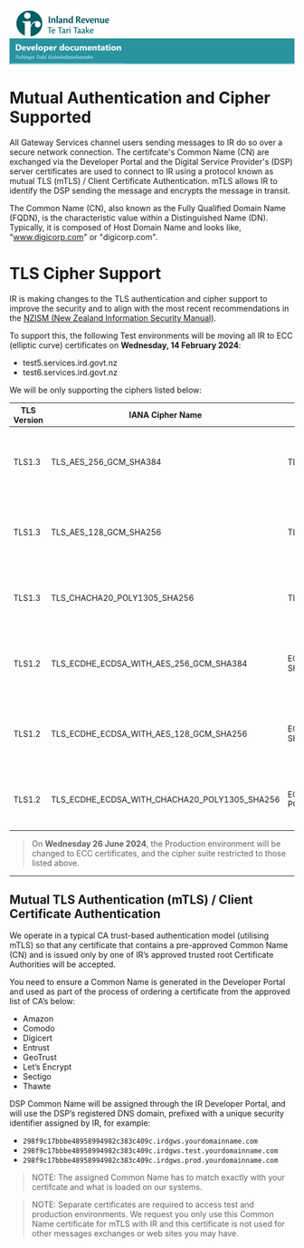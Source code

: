 ![IRD logo](../Images/IRlogo.gif)
![Software Dev](../Images/SoftwareDev.png)

# Mutual Authentication and Cipher Supported  

All Gateway Services channel users sending messages to IR do so over a secure network connection. The certifcate's Common Name (CN) are exchanged via the Developer Portal and the Digital Service Provider's (DSP) server certificates are used to connect to IR using a protocol known as mutual TLS (mTLS) / Client Certificate Authentication. mTLS allows IR to identify the DSP sending the message and encrypts the message in transit. 

The Common Name (CN), also known as the Fully Qualified Domain Name (FQDN), is the characteristic value within a Distinguished Name (DN). Typically, it is composed of Host Domain Name and looks like, "www.digicorp.com" or "digicorp.com".

# TLS Cipher Support

IR is making changes to the TLS authentication and cipher support to improve the security and to align with the most recent recommendations in the [NZISM (New Zealand Information Security Manual)](https://nzism.gcsb.govt.nz/ism-document/#Section-15853). 

To support this, the following Test environments will be moving all IR to ECC (elliptic curve) certificates on **Wednesday, 14 February 2024**: 

*	test5.services.ird.govt.nz  
*	test6.services.ird.govt.nz

We will be only supporting the ciphers listed below:

 |TLS Version |	IANA Cipher Name |OpenSSL Cipher Name| Key Exchange| Authenication | Encryption | Hash |
 | --- | --- | --- | --- | --- |--- | --- |
| TLS1.3| TLS_AES_256_GCM_SHA384 | TLS_AES_256_GCM_SHA384  |-|-| Advanced Encryption Standard with 256bit key in Galois/Counter mode (AES 256 GCM)| SHA384|
| TLS1.3| TLS_AES_128_GCM_SHA256	| TLS_AES_128_GCM_SHA256 |-|-|Advanced Encryption Standard with 128bit key in Galois/Counter mode (AES 128 GCM) | SHA256 |
| TLS1.3| TLS_CHACHA20_POLY1305_SHA256	| TLS_CHACHA20_POLY1305_SHA256 |-|-|ChaCha stream cipher and Poly1305 authenticator (CHACHA20 POLY1305)| SHA256 |
| TLS1.2|TLS_ECDHE_ECDSA_WITH_AES_256_GCM_SHA384 |	ECDH-ECDSA-AES256-GCM-SHA384 | Elliptic Curve Diffie-Hellman Ephemeral (ECDHE) | Elliptic Curve Digital Signature Algorithm (ECDSA)|Advanced Encryption Standard with 256bit key in Galois/Counter mode (AES 256 GCM)| SHA384|
| TLS1.2|TLS_ECDHE_ECDSA_WITH_AES_128_GCM_SHA256	| ECDH-ECDSA-AES128-GCM-SHA256 | Elliptic Curve Diffie-Hellman Ephemeral (ECDHE)| Elliptic Curve Digital Signature Algorithm (ECDSA)|Advanced Encryption Standard with 128bit key in Galois/Counter mode (AES 128 GCM)| SHA256|
| TLS1.2|TLS_ECDHE_ECDSA_WITH_CHACHA20_POLY1305_SHA256	| ECDHE-ECDSA-CHACHA20-POLY1305 | Elliptic Curve Diffie-Hellman Ephemeral (ECDHE)|Elliptic Curve Digital Signature Algorithm (ECDSA)|ChaCha stream cipher and Poly1305 authenticator (CHACHA20 POLY1305)| SHA256|


>On **Wednesday 26 June 2024**, the Production environment will be changed to ECC certificates, and the cipher suite restricted to those listed above.

<hr/>

##  Mutual TLS Authentication (mTLS) / Client Certificate Authentication

We operate in a typical CA trust-based authentication model (utilising mTLS) so that any certificate that contains a pre-approved Common Name (CN) and is issued only by one of IR’s approved trusted root Certificate Authorities will be accepted. 

You need to ensure a Common Name is generated in the Developer Portal and used as part of the process of ordering a certificate from the approved list of CA’s below:

* Amazon
* Comodo
* Digicert
* Entrust
* GeoTrust
* Let’s Encrypt
* Sectigo
* Thawte

DSP Common Name will be assigned through the IR Developer Portal, and will use the DSP’s registered DNS domain, prefixed with a unique security identifier assigned by IR, for example:

* `298f9c17bbbe48958994982c383c409c.irdgws.yourdomainname.com` 
* `298f9c17bbbe48958994982c383c409c.irdgws.test.yourdomainname.com` 
* `298f9c17bbbe48958994982c383c409c.irdgws.prod.yourdomainname.com`

> NOTE: The assigned Common Name has to match exactly with your certifcate and what is loaded on our systems.  

> NOTE: Separate certificates are required to access test and production environments. We request you only use this Common Name certificate for mTLS with IR and this certificate is not used for other messages exchanges or web sites you may have.

